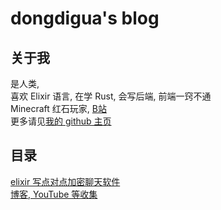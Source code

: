 # dongdigua's blog
## 关于我
是人类,<br>
喜欢 Elixir 语言, 在学 Rust, 会写后端, 前端一窍不通<br>
Minecraft 红石玩家, [B站](https://space.bilibili.com/489732092)<br>
更多请见[我的 github 主页](https://github.com/dongdigua)
## 目录
[elixir 写点对点加密聊天软件](p2p_chat)<br>
[博客, YouTube 等收集](internet_collections)<br>
<!--
[对我将来的视频网站的一些畅想](plan_for_my_video_site)<br>
-->
